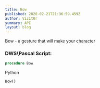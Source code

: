 ```yaml
---
title: Bow
published: 2020-02-21T21:36:59.459Z
author: Vizit0r
summary: API
layout: blog
---
```


 

Bow - a gesture that will make your character


 ### DWS\Pascal Script:

```pascal
procedure Bow
```

Python

```python
Bow()
```
